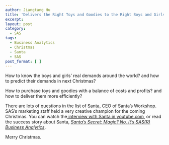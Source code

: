 ```yaml
---
author: Jiangtang Hu
title: 'Delivers the Right Toys and Goodies to the Right Boys and Girls: Story of Santa and SAS'
excerpt:
layout: post
category:
  - SAS
tags:
  - Business Analytics
  - Christmas
  - Santa
  - SAS
post_format: [ ]
---
```

How to know the boys and girls’ real demands around the world? and how to predict their demands in next Christmas?

How to purchase toys and goodies with a balance of costs and profits? and how to deliver them more efficiently?

There are lots of questions in the list of Santa, CEO of Santa’s Workshop. SAS’s marketing staff held a very creative champion for the coming Christmas. You can watch the[ interview with Santa in youtube.com][1], or read the success story about Santa, [*Santa’s Secret: Magic? No. It’s SAS(R) Business Analytics*][2].

Merry Christmas.

 [1]: http://www.youtube.com/watch?v=eBtE7XOGZV4&eurl=&feature=player_embedded
 [2]: http://www.sas.com/success/santa.html